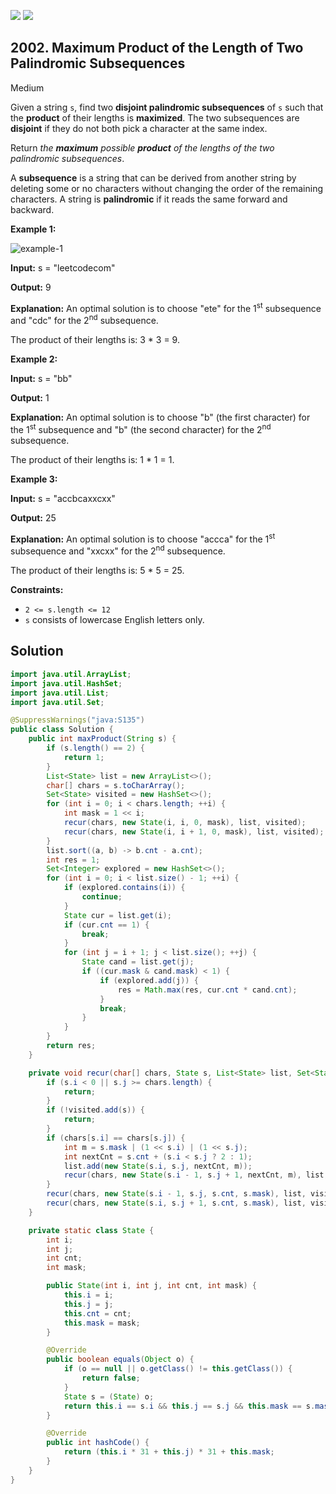 [![](https://img.shields.io/github/stars/javadev/LeetCode-in-Java?label=Stars&style=flat-square)](https://github.com/javadev/LeetCode-in-Java)
[![](https://img.shields.io/github/forks/javadev/LeetCode-in-Java?label=Fork%20me%20on%20GitHub%20&style=flat-square)](https://github.com/javadev/LeetCode-in-Java/fork)

## 2002\. Maximum Product of the Length of Two Palindromic Subsequences

Medium

Given a string `s`, find two **disjoint palindromic subsequences** of `s` such that the **product** of their lengths is **maximized**. The two subsequences are **disjoint** if they do not both pick a character at the same index.

Return _the **maximum** possible **product** of the lengths of the two palindromic subsequences_.

A **subsequence** is a string that can be derived from another string by deleting some or no characters without changing the order of the remaining characters. A string is **palindromic** if it reads the same forward and backward.

**Example 1:**

![example-1](https://assets.leetcode.com/uploads/2021/08/24/two-palindromic-subsequences.png)

**Input:** s = "leetcodecom"

**Output:** 9

**Explanation:** An optimal solution is to choose "ete" for the 1<sup>st</sup> subsequence and "cdc" for the 2<sup>nd</sup> subsequence.

The product of their lengths is: 3 \* 3 = 9. 

**Example 2:**

**Input:** s = "bb"

**Output:** 1

**Explanation:** An optimal solution is to choose "b" (the first character) for the 1<sup>st</sup> subsequence and "b" (the second character) for the 2<sup>nd</sup> subsequence.

The product of their lengths is: 1 \* 1 = 1. 

**Example 3:**

**Input:** s = "accbcaxxcxx"

**Output:** 25

**Explanation:** An optimal solution is to choose "accca" for the 1<sup>st</sup> subsequence and "xxcxx" for the 2<sup>nd</sup> subsequence.

The product of their lengths is: 5 \* 5 = 25. 

**Constraints:**

*   `2 <= s.length <= 12`
*   `s` consists of lowercase English letters only.

## Solution

```java
import java.util.ArrayList;
import java.util.HashSet;
import java.util.List;
import java.util.Set;

@SuppressWarnings("java:S135")
public class Solution {
    public int maxProduct(String s) {
        if (s.length() == 2) {
            return 1;
        }
        List<State> list = new ArrayList<>();
        char[] chars = s.toCharArray();
        Set<State> visited = new HashSet<>();
        for (int i = 0; i < chars.length; ++i) {
            int mask = 1 << i;
            recur(chars, new State(i, i, 0, mask), list, visited);
            recur(chars, new State(i, i + 1, 0, mask), list, visited);
        }
        list.sort((a, b) -> b.cnt - a.cnt);
        int res = 1;
        Set<Integer> explored = new HashSet<>();
        for (int i = 0; i < list.size() - 1; ++i) {
            if (explored.contains(i)) {
                continue;
            }
            State cur = list.get(i);
            if (cur.cnt == 1) {
                break;
            }
            for (int j = i + 1; j < list.size(); ++j) {
                State cand = list.get(j);
                if ((cur.mask & cand.mask) < 1) {
                    if (explored.add(j)) {
                        res = Math.max(res, cur.cnt * cand.cnt);
                    }
                    break;
                }
            }
        }
        return res;
    }

    private void recur(char[] chars, State s, List<State> list, Set<State> visited) {
        if (s.i < 0 || s.j >= chars.length) {
            return;
        }
        if (!visited.add(s)) {
            return;
        }
        if (chars[s.i] == chars[s.j]) {
            int m = s.mask | (1 << s.i) | (1 << s.j);
            int nextCnt = s.cnt + (s.i < s.j ? 2 : 1);
            list.add(new State(s.i, s.j, nextCnt, m));
            recur(chars, new State(s.i - 1, s.j + 1, nextCnt, m), list, visited);
        }
        recur(chars, new State(s.i - 1, s.j, s.cnt, s.mask), list, visited);
        recur(chars, new State(s.i, s.j + 1, s.cnt, s.mask), list, visited);
    }

    private static class State {
        int i;
        int j;
        int cnt;
        int mask;

        public State(int i, int j, int cnt, int mask) {
            this.i = i;
            this.j = j;
            this.cnt = cnt;
            this.mask = mask;
        }

        @Override
        public boolean equals(Object o) {
            if (o == null || o.getClass() != this.getClass()) {
                return false;
            }
            State s = (State) o;
            return this.i == s.i && this.j == s.j && this.mask == s.mask;
        }

        @Override
        public int hashCode() {
            return (this.i * 31 + this.j) * 31 + this.mask;
        }
    }
}
```